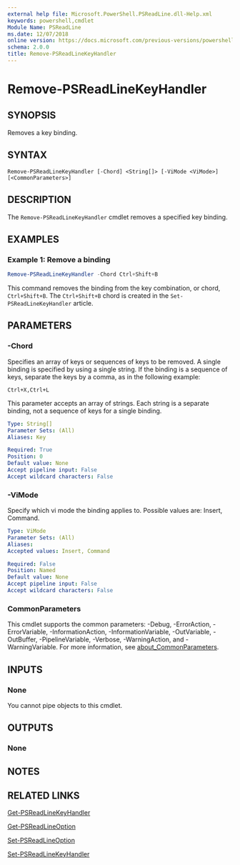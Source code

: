 ```yaml
---
external help file: Microsoft.PowerShell.PSReadLine.dll-Help.xml
keywords: powershell,cmdlet
Module Name: PSReadLine
ms.date: 12/07/2018
online version: https://docs.microsoft.com/previous-versions/powershell/module/psreadline/remove-psreadlinekeyhandler?view=powershell-5.0&WT.mc_id=ps-gethelp
schema: 2.0.0
title: Remove-PSReadLineKeyHandler
---
```


# Remove-PSReadLineKeyHandler

## SYNOPSIS
Removes a key binding.

## SYNTAX

```
Remove-PSReadLineKeyHandler [-Chord] <String[]> [-ViMode <ViMode>] [<CommonParameters>]
```

## DESCRIPTION

The `Remove-PSReadLineKeyHandler` cmdlet removes a specified key binding.

## EXAMPLES

### Example 1: Remove a binding

```powershell
Remove-PSReadLineKeyHandler -Chord Ctrl+Shift+B
```

This command removes the binding from the key combination, or chord, `Ctrl+Shift+B`.
The `Ctrl+Shift+B` chord is created in the `Set-PSReadLineKeyHandler` article.

## PARAMETERS

### -Chord

Specifies an array of keys or sequences of keys to be removed. A single binding is specified by
using a single string. If the binding is a sequence of keys, separate the keys by a comma, as in
the following example:

`Ctrl+X,Ctrl+L`

This parameter accepts an array of strings. Each string is a separate binding, not a sequence of
keys for a single binding.

```yaml
Type: String[]
Parameter Sets: (All)
Aliases: Key

Required: True
Position: 0
Default value: None
Accept pipeline input: False
Accept wildcard characters: False
```

### -ViMode

Specify which vi mode the binding applies to. Possible values are: Insert, Command.

```yaml
Type: ViMode
Parameter Sets: (All)
Aliases:
Accepted values: Insert, Command

Required: False
Position: Named
Default value: None
Accept pipeline input: False
Accept wildcard characters: False
```

### CommonParameters

This cmdlet supports the common parameters: -Debug, -ErrorAction, -ErrorVariable,
-InformationAction, -InformationVariable, -OutVariable, -OutBuffer, -PipelineVariable, -Verbose,
-WarningAction, and -WarningVariable. For more information, see
[about_CommonParameters](https://go.microsoft.com/fwlink/?LinkID=113216).

## INPUTS

### None

You cannot pipe objects to this cmdlet.

## OUTPUTS

### None

## NOTES

## RELATED LINKS

[Get-PSReadLineKeyHandler](Get-PSReadLineKeyHandler.md)

[Get-PSReadLineOption](Get-PSReadLineOption.md)

[Set-PSReadLineOption](Set-PSReadLineOption.md)

[Set-PSReadLineKeyHandler](Set-PSReadLineKeyHandler.md)

